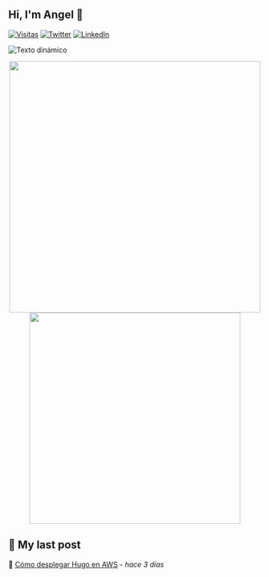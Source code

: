 ## Hi, I'm Angel 👋

[![Visitas](https://komarev.com/ghpvc/?username=azuar4e)](https://github.com/azuar4e)
[![Twitter](https://img.shields.io/badge/Twitter-1DA1F2?style=for-the-badge&logo=twitter&logoColor=white)](https://twitter.com/angelazuara_17)
[![LinkedIn](https://img.shields.io/badge/LinkedIn-0077B5?style=for-the-badge&logo=linkedin&logoColor=white)](https://linkedin.com/in/angel-azuara)

![Texto dinámico](https://readme-typing-svg.herokuapp.com/?lines=Computer+Science+Student;Cloud+Computing+Enjoyer;Open+Source+Contributor)

<p align="center">
  <img src="https://github-readme-stats.vercel.app/api?username=azuar4e&show_icons=true&theme=radical" width="500" />
  <img src="https://github-readme-stats.vercel.app/api/top-langs/?username=azuar4e&layout=compact&theme=radical" width="420" />
</p>



## 📝 My last post
🔗 [Cómo desplegar Hugo en AWS](https://lruihao.cn/posts/flexbox/) - _hace 3 días_
